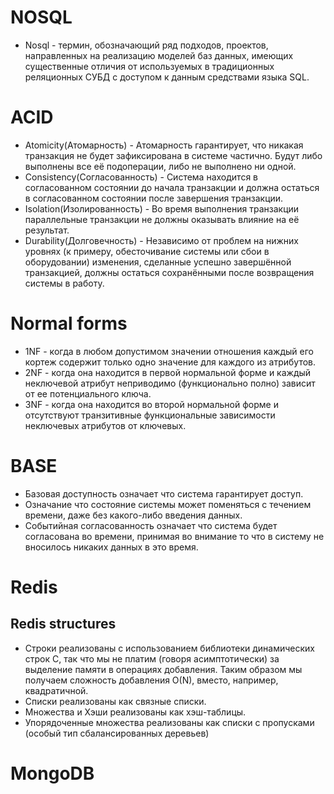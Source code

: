 # NOSQL
* Nosql - термин, обозначающий ряд подходов, проектов, направленных на реализацию моделей баз данных, имеющих существенные отличия от используемых в традиционных реляционных СУБД с доступом к данным средствами языка SQL.

# ACID
* Atomicity(Атомарность) - Атомарность гарантирует, что никакая транзакция не будет зафиксирована в системе частично. Будут либо выполнены все её подоперации, либо не выполнено ни одной.
* Consistency(Согласованность) - Cистема находится в согласованном состоянии до начала транзакции и должна остаться в согласованном состоянии после завершения транзакции.
* Isolation(Изолированность) - Во время выполнения транзакции параллельные транзакции не должны оказывать влияние на её результат.
* Durability(Долговечность) - Независимо от проблем на нижних уровнях (к примеру, обесточивание системы или сбои в оборудовании) изменения, сделанные успешно завершённой транзакцией, должны остаться сохранёнными после возвращения системы в работу.

# Normal forms
* 1NF - когда в любом допустимом значении отношения каждый его кортеж содержит только одно значение для каждого из атрибутов.
* 2NF - когда она находится в первой нормальной форме и каждый неключевой атрибут неприводимо (функционально полно) зависит от ее потенциального ключа.
* 3NF - когда она находится во второй нормальной форме и отсутствуют транзитивные функциональные зависимости неключевых атрибутов от ключевых.

# BASE
* Базовая доступность означает что система гарантирует доступ.
* Означание что состояние системы может поменяться с течением времени, даже без какого-либо введения данных.
* Событийная согласованность означает что система будет согласована во времени, принимая во внимание то что в систему не вносилось никаких данных в это время.

# Redis
## Redis structures
* Строки реализованы с использованием библиотеки динамических строк C, так что мы не платим (говоря асимптотически) за выделение памяти в операциях добавления. Таким образом мы получаем сложность добавления O(N), вместо, например, квадратичной.
* Списки реализованы как связные списки.
* Множества и Хэши реализованы как хэш-таблицы.
* Упорядоченные множества реализованы как списки с пропусками (особый тип сбалансированных деревьев)

# MongoDB

